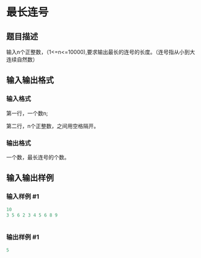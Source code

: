 # 最长连号

## 题目描述

输入n个正整数，（1<=n<=10000),要求输出最长的连号的长度。（连号指从小到大连续自然数）

## 输入输出格式

### 输入格式

第一行，一个数n;

第二行，n个正整数，之间用空格隔开。

### 输出格式

一个数，最长连号的个数。

## 输入输出样例

### 输入样例 #1

```cpp
10
3 5 6 2 3 4 5 6 8 9
           
```


### 输出样例 #1

```cpp
5

```
